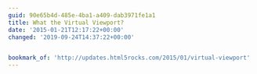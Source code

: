 ```yaml
---
guid: 90e65b4d-485e-4ba1-a409-dab3971fe1a1
title: What the Virtual Viewport?
date: '2015-01-21T12:17:22+00:00'
changed: '2019-09-24T14:37:22+00:00'


bookmark_of: 'http://updates.html5rocks.com/2015/01/virtual-viewport'
---
```




